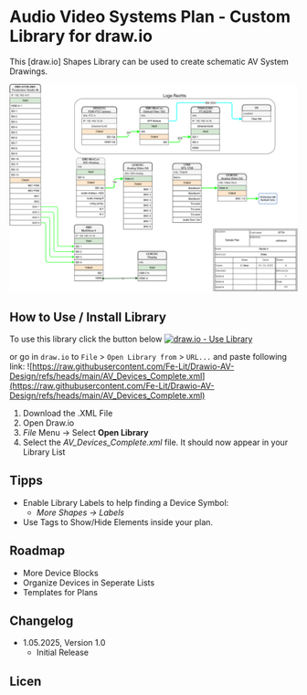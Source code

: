 # Audio Video Systems Plan - Custom Library for draw.io

This [draw.io] Shapes Library can be used to create schematic AV System Drawings.

![Example AV System Diagram](Sample_Drawing.png)


## How to Use / Install Library
To use this library click the button below
[![draw.io - Use Library](https://img.shields.io/static/v1?label=draw.io&message=Use+Library&color=c36f08)](https://app.diagrams.net/)

or go in `draw.io` to `File` > `Open Library from` > `URL...` and paste following link:
![https://raw.githubusercontent.com/Fe-Lit/Drawio-AV-Design/refs/heads/main/AV_Devices_Complete.xml](https://raw.githubusercontent.com/Fe-Lit/Drawio-AV-Design/refs/heads/main/AV_Devices_Complete.xml)


1. Download the .XML File
2. Open Draw.io
3. *File* Menu -> Select **Open Library**
4. Select the *AV_Devices_Complete.xml* file. It should now appear in your Library List

## Tipps

- Enable Library Labels to help finding a Device Symbol:
	- *More Shapes -> Labels*
- Use Tags to Show/Hide Elements inside your plan.

## Roadmap

- More Device Blocks
- Organize Devices in Seperate Lists
- Templates for Plans


## Changelog

- 1.05.2025, Version 1.0
	- Initial Release

## Licen
